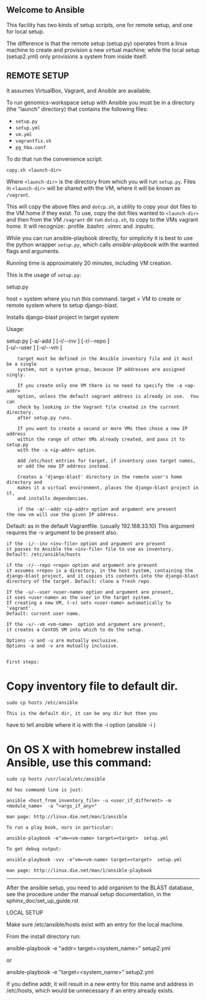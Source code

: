 ## Welcome to Ansible

This facility has two kinds of setup scripts, one for remote setup, and one for local setup.  

The difference is that the remote setup (setup.py) operates from a linux machine to create and provision a new
virtual machine; while the local setup (setup2.yml) only provisions a system from inside itself.  

REMOTE SETUP
------------

It assumes VirtualBox,  Vagrant, and Ansible are available.  

To run genomics-workspace setup with Ansible you must be in a directory (the "launch" directory) that contains the following files:

- `setup.py`
- `setup.yml`
- `vm.yml`
- `vagrantfix.sh`
- `pg_hba.conf`

To do that run the convenience script:

`copy.sh <launch-dir>`

Where `<launch-dir>` is the directory from which you will run `setup.py`. Files in `<launch-dir>` will be shared with the VM,
where it will be known as `/vagrant`.  

This will copy the above files and `dotcp.sh`, a utility to copy your dot files to the VM home
if they exist. To use, copy the dot files wanted to `<launch-dir>` and then from the VM `/vagrant` dir 
run `dotcp.sh`, to copy to the VMs vagrant home.  It will recognize: .profile .bashrc .vimrc and .inputrc.  

While you can run ansible-playbook directly, for simplicity it is best to use the python wrapper *`setup.py`*, 
which calls *ansible-playbook* with the wanted flags and arguments.

Running time is approximately 20 minutes, including VM creation.

This is the usage of `setup.py`:

setup.py

host   = system where you run this command.
target = VM to create or remote system where to setup django-blast.

Installs django-blast project in target system

Usage:

setup.py [-a/-add <ip-addr>] [-i/--inv <inv-file>] [-r/--repo  <repo>] \
        [-u/--user <user-name>] [-v/--vm <vm-name>] <target>

        target must be defined in the Ansible inventory file and it must be a single
        system, not a system group, because IP addresses are assigned singly. 

        If you create only one VM there is no need to specify the -a <ap-addr>
        option, unless the default vagrant address is already in use.  You can
        check by looking in the Vagrant file created in the current directory.
        after setup.py runs.

        If you want to create a second or more VMs then chose a new IP address
        within the range of other VMs already created, and pass it to setup.py
        with the -a <ip-addr> option.

        Add /etc/host entries for target, if inventory uses target names,
        or add the new IP address instead.

        Creates a 'django-blast' directory in the remote user's home directory and
        makes it a virtual environment, places the django-blast project in it,
        and installs dependencies.

        if the -a/--addr <ip-addr> option and argument are present
    the new vm will use the given IP address.
Default: as in the default Vagrantfile. (usually 192.168.33.10)
    This argument requires the -v <vm-name> argument to be present also.

    if the -i/--inv <inv-file> option and argument are present
    it passes to Ansible the <inv-file> file to use as inventory.
    Default: /etc/ansible/hosts

    if the -r/--repo <repo> option and argument are present
    it assumes <repo> is a directory, in the host system, containing the
    django-blast project, and it copies its contents into the django-blast
    directory of the target. Default: clone a fresh repo.

    If the -u/--user <user-name> option and argument are present,
    it uses <user-name> as the user in the target system.
    If creating a new VM, (-v) sets <user-name> automatically to 'vagrant'.
    Default: current user name.

    If the -v/--vm <vm-name>  option and argument are present,
    it creates a CentOS VM into which to do the setup.

    Options -v and -u are mutually exclusive.
    Options -a and -v are mutually inclusive.


    First steps:

# Copy inventory file to default dir.
    sudo cp hosts /etc/ansible

    This is the default dir, it can be any dir but then you
have to tell ansible where it is with the -i option (ansible -i <path>) 

# On OS X with homebrew installed Ansible, use this command:
    sudo cp hosts /usr/local/etc/ansible

    Ad hoc command line is just: 

    ansible <host_from_inventory_file> -u <user_if_different> -m <module_name>  -a "<args_if_any>"  

    man page: http://linux.die.net/man/1/ansible

    To run a play book, ours in particular: 

    ansible-playbook -e"vm=<vm-name> target=<target>  setup.yml  

    To get debug output: 

    ansible-playbook -vvv -e"vm=<vm-name> target=<target>  setup.yml  

    man page: http://linux.die.net/man/1/ansible-playbook


---

After the ansible setup, you need to add organism to the BLAST database, see the procedure under the manual setup documentation,
in the sphinx_doc/set_up_guide.rst



LOCAL SETUP 

Make sure /etc/ansible/hosts exist with an entry for the local machine.

From the install directory run:  

ansible-playbook -e "addr=<ipaddr> target=<system_name>" setup2.yml 

or

ansible-playbook -e "target=<system_name>" setup2.yml 

If you define addr, it will result in a new entry for this name and address in /etc/hosts, 
which would be unnecessary if an entry already exists.  



